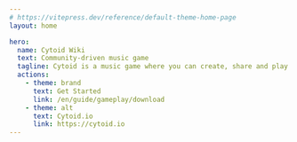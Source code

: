 ```yaml
---
# https://vitepress.dev/reference/default-theme-home-page
layout: home

hero:
  name: Cytoid Wiki
  text: Community-driven music game
  tagline: Cytoid is a music game where you can create, share and play your own levels!
  actions:
    - theme: brand
      text: Get Started
      link: /en/guide/gameplay/download
    - theme: alt
      text: Cytoid.io
      link: https://cytoid.io
---
```


<script setup>
import { onMounted } from 'vue'
import { useLocaleStorage } from '../.vitepress/composables/locale'
import { useRouter } from 'vitepress'

onMounted(() => {
  const router = useRouter()
  const prefer = useLocaleStorage()
  router.go(`/${prefer.value}/`)
})
</script>
